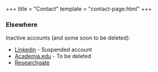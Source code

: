 +++
title = "Contact"
template = "contact-page.html"
+++

### Elsewhere

Inactive accounts (and some soon to be deleted):
- [Linkedin](https://www.linkedin.com/in/andreatitolo/) - Suspended account
- [Academia.edu](https://uniroma.academia.edu/AndreaTitolo) - To be deleted
- [Researchgate](https://www.researchgate.net/profile/Andrea-Titolo)
